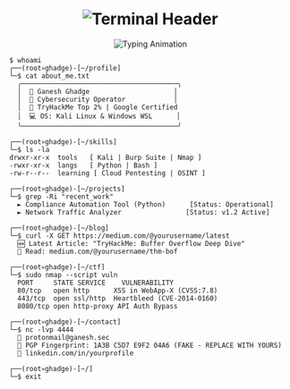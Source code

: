 <h1 align="center">
  <img src="https://raw.githubusercontent.com/yourusername/yourusername/main/terminal_header.gif" alt="Terminal Header">
</h1>

<p align="center">
  <img src="https://readme-typing-svg.herokuapp.com?font=Hack&color=00FF00&size=24&width=600&lines=Welcome+to+my+cyber+terminal..." alt="Typing Animation">
</p>

```console
$ whoami
┌──(root💀ghadge)-[~/profile]
└─$ cat about_me.txt
  ╭───────────────────────────────────────╮
  │  🔐 Ganesh Ghadge                     │
  │  📡 Cybersecurity Operator            │
  │  🎯 TryHackMe Top 2% | Google Certified
  │  💻 OS: Kali Linux & Windows WSL      │
  ╰───────────────────────────────────────╯

┌──(root💀ghadge)-[~/skills]
└─$ ls -la
drwxr-xr-x  tools   [ Kali | Burp Suite | Nmap ]
-rwxr-xr-x  langs   [ Python | Bash ]
-rw-r--r--  learning [ Cloud Pentesting | OSINT ]

┌──(root💀ghadge)-[~/projects]
└─$ grep -Ri "recent_work"
  ► Compliance Automation Tool (Python)      [Status: Operational]
  ► Network Traffic Analyzer                [Status: v1.2 Active]

┌──(root💀ghadge)-[~/blog]
└─$ curl -X GET https://medium.com/@yourusername/latest
  🆕 Latest Article: "TryHackMe: Buffer Overflow Deep Dive"
  📎 Read: medium.com/@yourusername/thm-bof

┌──(root💀ghadge)-[~/ctf]
└─$ sudo nmap --script vuln
  PORT     STATE SERVICE    VULNERABILITY
  80/tcp   open http      XSS in WebApp-X (CVSS:7.8)
  443/tcp  open ssl/http  Heartbleed (CVE-2014-0160)
  8080/tcp open http-proxy API Auth Bypass

┌──(root💀ghadge)-[~/contact]
└─$ nc -lvp 4444
  📧 protonmail@ganesh.sec
  🔑 PGP Fingerprint: 1A3B C5D7 E9F2 04A6 (FAKE - REPLACE WITH YOURS)
  🔗 linkedin.com/in/yourprofile

┌──(root💀ghadge)-[~/]
└─$ exit
